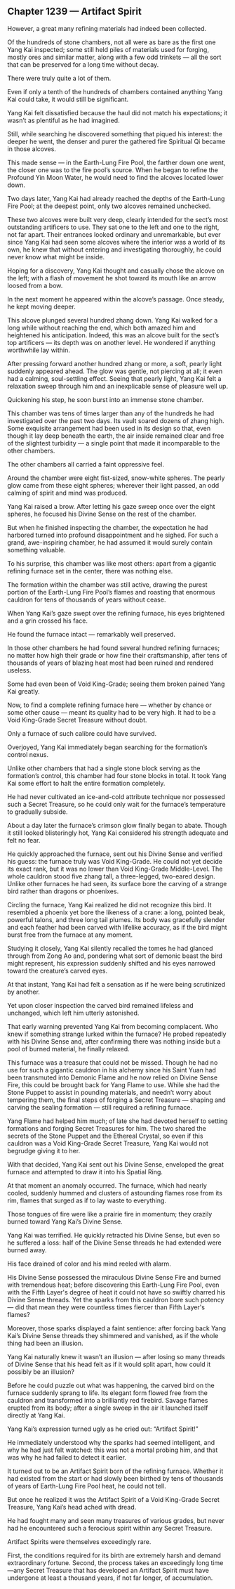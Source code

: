## Chapter 1239 — Artifact Spirit

However, a great many refining materials had indeed been collected.

Of the hundreds of stone chambers, not all were as bare as the first one Yang Kai inspected; some still held piles of materials used for forging, mostly ores and similar matter, along with a few odd trinkets — all the sort that can be preserved for a long time without decay.

There were truly quite a lot of them.

Even if only a tenth of the hundreds of chambers contained anything Yang Kai could take, it would still be significant.

Yang Kai felt dissatisfied because the haul did not match his expectations; it wasn’t as plentiful as he had imagined.

Still, while searching he discovered something that piqued his interest: the deeper he went, the denser and purer the gathered fire Spiritual Qi became in those alcoves.

This made sense — in the Earth-Lung Fire Pool, the farther down one went, the closer one was to the fire pool’s source. When he began to refine the Profound Yin Moon Water, he would need to find the alcoves located lower down.

Two days later, Yang Kai had already reached the depths of the Earth-Lung Fire Pool; at the deepest point, only two alcoves remained unchecked.

These two alcoves were built very deep, clearly intended for the sect’s most outstanding artificers to use. They sat one to the left and one to the right, not far apart. Their entrances looked ordinary and unremarkable, but ever since Yang Kai had seen some alcoves where the interior was a world of its own, he knew that without entering and investigating thoroughly, he could never know what might be inside.

Hoping for a discovery, Yang Kai thought and casually chose the alcove on the left; with a flash of movement he shot toward its mouth like an arrow loosed from a bow.

In the next moment he appeared within the alcove’s passage. Once steady, he kept moving deeper.

This alcove plunged several hundred zhang down. Yang Kai walked for a long while without reaching the end, which both amazed him and heightened his anticipation. Indeed, this was an alcove built for the sect’s top artificers — its depth was on another level. He wondered if anything worthwhile lay within.

After pressing forward another hundred zhang or more, a soft, pearly light suddenly appeared ahead. The glow was gentle, not piercing at all; it even had a calming, soul-settling effect. Seeing that pearly light, Yang Kai felt a relaxation sweep through him and an inexplicable sense of pleasure well up.

Quickening his step, he soon burst into an immense stone chamber.

This chamber was tens of times larger than any of the hundreds he had investigated over the past two days. Its vault soared dozens of zhang high. Some exquisite arrangement had been used in its design so that, even though it lay deep beneath the earth, the air inside remained clear and free of the slightest turbidity — a single point that made it incomparable to the other chambers.

The other chambers all carried a faint oppressive feel.

Around the chamber were eight fist-sized, snow-white spheres. The pearly glow came from these eight spheres; wherever their light passed, an odd calming of spirit and mind was produced.

Yang Kai raised a brow. After letting his gaze sweep once over the eight spheres, he focused his Divine Sense on the rest of the chamber.

But when he finished inspecting the chamber, the expectation he had harbored turned into profound disappointment and he sighed. For such a grand, awe-inspiring chamber, he had assumed it would surely contain something valuable.

To his surprise, this chamber was like most others: apart from a gigantic refining furnace set in the center, there was nothing else.

The formation within the chamber was still active, drawing the purest portion of the Earth-Lung Fire Pool’s flames and roasting that enormous cauldron for tens of thousands of years without cease.

When Yang Kai’s gaze swept over the refining furnace, his eyes brightened and a grin crossed his face.

He found the furnace intact — remarkably well preserved.

In those other chambers he had found several hundred refining furnaces; no matter how high their grade or how fine their craftsmanship, after tens of thousands of years of blazing heat most had been ruined and rendered useless.

Some had even been of Void King-Grade; seeing them broken pained Yang Kai greatly.

Now, to find a complete refining furnace here — whether by chance or some other cause — meant its quality had to be very high. It had to be a Void King-Grade Secret Treasure without doubt.

Only a furnace of such calibre could have survived.

Overjoyed, Yang Kai immediately began searching for the formation’s control nexus.

Unlike other chambers that had a single stone block serving as the formation’s control, this chamber had four stone blocks in total. It took Yang Kai some effort to halt the entire formation completely.

He had never cultivated an ice-and-cold attribute technique nor possessed such a Secret Treasure, so he could only wait for the furnace’s temperature to gradually subside.

About a day later the furnace’s crimson glow finally began to abate. Though it still looked blisteringly hot, Yang Kai considered his strength adequate and felt no fear.

He quickly approached the furnace, sent out his Divine Sense and verified his guess: the furnace truly was Void King-Grade. He could not yet decide its exact rank, but it was no lower than Void King-Grade Middle-Level. The whole cauldron stood five zhang tall, a three-legged, two-eared design. Unlike other furnaces he had seen, its surface bore the carving of a strange bird rather than dragons or phoenixes.

Circling the furnace, Yang Kai realized he did not recognize this bird. It resembled a phoenix yet bore the likeness of a crane: a long, pointed beak, powerful talons, and three long tail plumes. Its body was gracefully slender and each feather had been carved with lifelike accuracy, as if the bird might burst free from the furnace at any moment.

Studying it closely, Yang Kai silently recalled the tomes he had glanced through from Zong Ao and, pondering what sort of demonic beast the bird might represent, his expression suddenly shifted and his eyes narrowed toward the creature’s carved eyes.

At that instant, Yang Kai had felt a sensation as if he were being scrutinized by another.

Yet upon closer inspection the carved bird remained lifeless and unchanged, which left him utterly astonished.

That early warning prevented Yang Kai from becoming complacent. Who knew if something strange lurked within the furnace? He probed repeatedly with his Divine Sense and, after confirming there was nothing inside but a pool of burned material, he finally relaxed.

This furnace was a treasure that could not be missed. Though he had no use for such a gigantic cauldron in his alchemy since his Saint Yuan had been transmuted into Demonic Flame and he now relied on Divine Sense Fire, this could be brought back for Yang Flame to use. While she had the Stone Puppet to assist in pounding materials, and needn’t worry about tempering them, the final steps of forging a Secret Treasure — shaping and carving the sealing formation — still required a refining furnace.

Yang Flame had helped him much; of late she had devoted herself to setting formations and forging Secret Treasures for him. The two shared the secrets of the Stone Puppet and the Ethereal Crystal, so even if this cauldron was a Void King-Grade Secret Treasure, Yang Kai would not begrudge giving it to her.

With that decided, Yang Kai sent out his Divine Sense, enveloped the great furnace and attempted to draw it into his Spatial Ring.

At that moment an anomaly occurred. The furnace, which had nearly cooled, suddenly hummed and clusters of astounding flames rose from its rim, flames that surged as if to lay waste to everything.

Those tongues of fire were like a prairie fire in momentum; they crazily burned toward Yang Kai’s Divine Sense.

Yang Kai was terrified. He quickly retracted his Divine Sense, but even so he suffered a loss: half of the Divine Sense threads he had extended were burned away.

His face drained of color and his mind reeled with alarm.

His Divine Sense possessed the miraculous Divine Sense Fire and burned with tremendous heat; before discovering this Earth-Lung Fire Pool, even with the Fifth Layer's degree of heat it could not have so swiftly charred his Divine Sense threads. Yet the sparks from this cauldron bore such potency — did that mean they were countless times fiercer than Fifth Layer's flames?

Moreover, those sparks displayed a faint sentience: after forcing back Yang Kai’s Divine Sense threads they shimmered and vanished, as if the whole thing had been an illusion.

Yang Kai naturally knew it wasn’t an illusion — after losing so many threads of Divine Sense that his head felt as if it would split apart, how could it possibly be an illusion?

Before he could puzzle out what was happening, the carved bird on the furnace suddenly sprang to life. Its elegant form flowed free from the cauldron and transformed into a brilliantly red firebird. Savage flames erupted from its body; after a single sweep in the air it launched itself directly at Yang Kai.

Yang Kai’s expression turned ugly as he cried out: “Artifact Spirit!”

He immediately understood why the sparks had seemed intelligent, and why he had just felt watched: this was not a mortal probing him, and that was why he had failed to detect it earlier.

It turned out to be an Artifact Spirit born of the refining furnace. Whether it had existed from the start or had slowly been birthed by tens of thousands of years of Earth-Lung Fire Pool heat, he could not tell.

But once he realized it was the Artifact Spirit of a Void King-Grade Secret Treasure, Yang Kai’s head ached with dread.

He had fought many and seen many treasures of various grades, but never had he encountered such a ferocious spirit within any Secret Treasure.

Artifact Spirits were themselves exceedingly rare.

First, the conditions required for its birth are extremely harsh and demand extraordinary fortune. Second, the process takes an exceedingly long time—any Secret Treasure that has developed an Artifact Spirit must have undergone at least a thousand years, if not far longer, of accumulation.